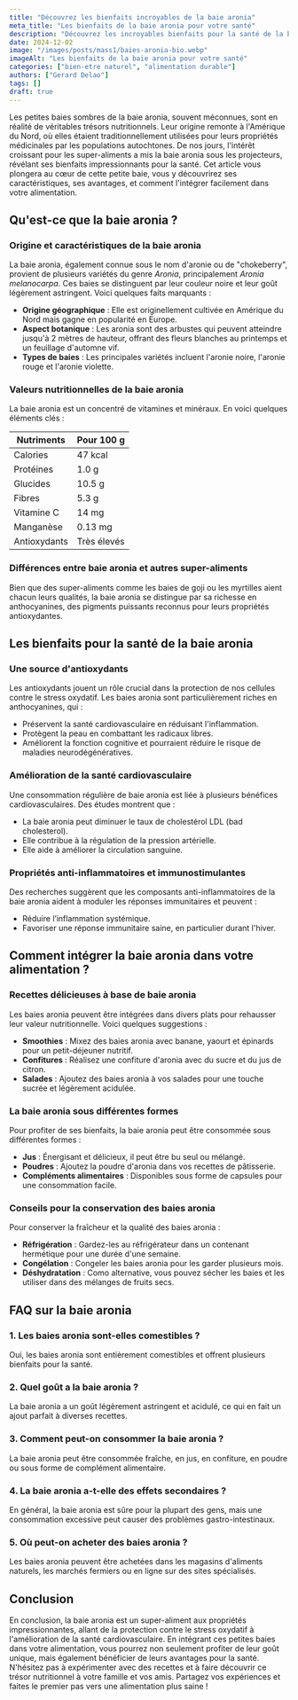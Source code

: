 ```yaml
---
title: "Découvrez les bienfaits incroyables de la baie aronia"
meta_title: "Les bienfaits de la baie aronia pour votre santé"
description: "Découvrez les incroyables bienfaits pour la santé de la baie aronia, ses usages et recettes, et comment l'intégrer dans votre alimentation."
date: 2024-12-02
image: "/images/posts/mass1/baies-aronia-bio.webp"
imageAlt: "Les bienfaits de la baie aronia pour votre santé"
categories: ["bien-etre naturel", "alimentation durable"]
authors: ["Gerard Delao"]
tags: []
draft: true
---
```


Les petites baies sombres de la baie aronia, souvent méconnues, sont en réalité de véritables trésors nutritionnels. Leur origine remonte à l'Amérique du Nord, où elles étaient traditionnellement utilisées pour leurs propriétés médicinales par les populations autochtones. De nos jours, l'intérêt croissant pour les super-aliments a mis la baie aronia sous les projecteurs, révélant ses bienfaits impressionnants pour la santé. Cet article vous plongera au cœur de cette petite baie, vous y découvrirez ses caractéristiques, ses avantages, et comment l'intégrer facilement dans votre alimentation.

## Qu'est-ce que la baie aronia ?

### Origine et caractéristiques de la baie aronia
La baie aronia, également connue sous le nom d'aronie ou de "chokeberry", provient de plusieurs variétés du genre *Aronia*, principalement *Aronia melanocarpa*. Ces baies se distinguent par leur couleur noire et leur goût légèrement astringent. Voici quelques faits marquants :

- **Origine géographique** : Elle est originellement cultivée en Amérique du Nord mais gagne en popularité en Europe.
- **Aspect botanique** : Les aronia sont des arbustes qui peuvent atteindre jusqu'à 2 mètres de hauteur, offrant des fleurs blanches au printemps et un feuillage d'automne vif.
- **Types de baies** : Les principales variétés incluent l'aronie noire, l'aronie rouge et l'aronie violette.

### Valeurs nutritionnelles de la baie aronia
La baie aronia est un concentré de vitamines et minéraux. En voici quelques éléments clés :

| Nutriments        | Pour 100 g  |
|-------------------|------------|
| Calories          | 47 kcal    |
| Protéines         | 1.0 g      |
| Glucides          | 10.5 g     |
| Fibres            | 5.3 g      |
| Vitamine C        | 14 mg      |
| Manganèse         | 0.13 mg    |
| Antioxydants      | Très élevés|

### Différences entre baie aronia et autres super-aliments
Bien que des super-aliments comme les baies de goji ou les myrtilles aient chacun leurs qualités, la baie aronia se distingue par sa richesse en anthocyanines, des pigments puissants reconnus pour leurs propriétés antioxydantes.

## Les bienfaits pour la santé de la baie aronia

### Une source d'antioxydants
Les antioxydants jouent un rôle crucial dans la protection de nos cellules contre le stress oxydatif. Les baies aronia sont particulièrement riches en anthocyanines, qui :

- Préservent la santé cardiovasculaire en réduisant l'inflammation.
- Protègent la peau en combattant les radicaux libres.
- Améliorent la fonction cognitive et pourraient réduire le risque de maladies neurodégénératives.

### Amélioration de la santé cardiovasculaire
Une consommation régulière de baie aronia est liée à plusieurs bénéfices cardiovasculaires. Des études montrent que :

- La baie aronia peut diminuer le taux de cholestérol LDL (bad cholesterol).
- Elle contribue à la régulation de la pression artérielle.
- Elle aide à améliorer la circulation sanguine.

### Propriétés anti-inflammatoires et immunostimulantes
Des recherches suggèrent que les composants anti-inflammatoires de la baie aronia aident à moduler les réponses immunitaires et peuvent :
- Réduire l’inflammation systémique.
- Favoriser une réponse immunitaire saine, en particulier durant l'hiver.

## Comment intégrer la baie aronia dans votre alimentation ?

### Recettes délicieuses à base de baie aronia
Les baies aronia peuvent être intégrées dans divers plats pour rehausser leur valeur nutritionnelle. Voici quelques suggestions :

- **Smoothies** : Mixez des baies aronia avec banane, yaourt et épinards pour un petit-déjeuner nutritif.
- **Confitures** : Réalisez une confiture d'aronia avec du sucre et du jus de citron.
- **Salades** : Ajoutez des baies aronia à vos salades pour une touche sucrée et légèrement acidulée.

### La baie aronia sous différentes formes
Pour profiter de ses bienfaits, la baie aronia peut être consommée sous différentes formes :
- **Jus** : Énergisant et délicieux, il peut être bu seul ou mélangé.
- **Poudres** : Ajoutez la poudre d'aronia dans vos recettes de pâtisserie.
- **Compléments alimentaires** : Disponibles sous forme de capsules pour une consommation facile.

### Conseils pour la conservation des baies aronia
Pour conserver la fraîcheur et la qualité des baies aronia :
- **Réfrigération** : Gardez-les au réfrigérateur dans un contenant hermétique pour une durée d'une semaine.
- **Congélation** : Congeler les baies aronia pour les garder plusieurs mois.
- **Déshydratation** : Como alternative, vous pouvez sécher les baies et les utiliser dans des mélanges de fruits secs.

## FAQ sur la baie aronia

### 1. Les baies aronia sont-elles comestibles ?
Oui, les baies aronia sont entièrement comestibles et offrent plusieurs bienfaits pour la santé.

### 2. Quel goût a la baie aronia ?
La baie aronia a un goût légèrement astringent et acidulé, ce qui en fait un ajout parfait à diverses recettes.

### 3. Comment peut-on consommer la baie aronia ?
La baie aronia peut être consommée fraîche, en jus, en confiture, en poudre ou sous forme de complément alimentaire.

### 4. La baie aronia a-t-elle des effets secondaires ?
En général, la baie aronia est sûre pour la plupart des gens, mais une consommation excessive peut causer des problèmes gastro-intestinaux.

### 5. Où peut-on acheter des baies aronia ?
Les baies aronia peuvent être achetées dans les magasins d'aliments naturels, les marchés fermiers ou en ligne sur des sites spécialisés.

## Conclusion

En conclusion, la baie aronia est un super-aliment aux propriétés impressionnantes, allant de la protection contre le stress oxydatif à l'amélioration de la santé cardiovasculaire. En intégrant ces petites baies dans votre alimentation, vous pourrez non seulement profiter de leur goût unique, mais également bénéficier de leurs avantages pour la santé. N'hésitez pas à expérimenter avec des recettes et à faire découvrir ce trésor nutritionnel à votre famille et vos amis. Partagez vos expériences et faites le premier pas vers une alimentation plus saine !

